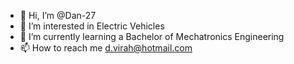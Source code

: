 - 👋 Hi, I’m @Dan-27
- 👀 I’m interested in Electric Vehicles 
- 🌱 I’m currently learning a Bachelor of Mechatronics Engineering
- 📫 How to reach me d.virah@hotmail.com

<!---
Dan-27/Dan-27 is a ✨ special ✨ repository because its `README.md` (this file) appears on your GitHub profile.
You can click the Preview link to take a look at your changes.
--->

